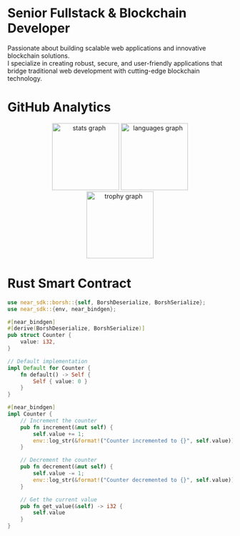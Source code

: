 # Senior Fullstack & Blockchain Developer

Passionate about building scalable web applications and innovative blockchain solutions.<br />
I specialize in creating robust, secure, and user-friendly applications that bridge traditional web development with cutting-edge blockchain technology.

# GitHub Analytics
<div align="center">
  <img src="https://github-readme-stats.vercel.app/api?username=ledgerwave&hide_title=false&hide_rank=false&show_icons=true&include_all_commits=true&count_private=true&disable_animations=false&theme=dracula&locale=en&hide_border=false" height="150" alt="stats graph"  />
  <img src="https://github-readme-stats.vercel.app/api/top-langs?username=ledgerwave&locale=en&hide_title=false&layout=compact&card_width=320&langs_count=5&theme=dracula&hide_border=false" height="150" alt="languages graph"  />
</div>

<div align="center">
  <img src="https://github-profile-trophy.vercel.app?username=ledgerwave&theme=dracula&column=-1&row=1&margin-w=8&margin-h=8&no-bg=false&no-frame=false&order=4" height="150" alt="trophy graph"  />
</div>

# Rust Smart Contract
```rust
use near_sdk::borsh::{self, BorshDeserialize, BorshSerialize};
use near_sdk::{env, near_bindgen};

#[near_bindgen]
#[derive(BorshDeserialize, BorshSerialize)]
pub struct Counter {
    value: i32,
}

// Default implementation
impl Default for Counter {
    fn default() -> Self {
        Self { value: 0 }
    }
}

#[near_bindgen]
impl Counter {
    // Increment the counter
    pub fn increment(&mut self) {
        self.value += 1;
        env::log_str(&format!("Counter incremented to {}", self.value));
    }

    // Decrement the counter
    pub fn decrement(&mut self) {
        self.value -= 1;
        env::log_str(&format!("Counter decremented to {}", self.value));
    }

    // Get the current value
    pub fn get_value(&self) -> i32 {
        self.value
    }
}
```